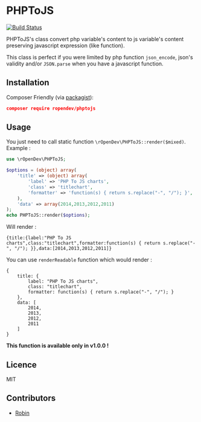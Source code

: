 # PHPToJS

[![Build Status](https://travis-ci.org/RobinDev/PHPToJS.svg)](https://travis-ci.org/RobinDev/PHPToJS)

PHPToJS's class convert php variable's content to js variable's content preserving javascript expression (like function).

This class is perfect if you were limited by php function `json_encode`, json's validity and/or `JSON.parse` when you have a javascript function.

## Installation

Composer Friendly (via [packagist](https://packagist.org/packages/ropendev/phptojs)):
```json
composer require ropendev/phptojs
```

## Usage

You just need to call static function `\rOpenDev\PHPToJS::render($mixed)`. Example :
```php
use \rOpenDev\PHPToJS;

$options = (object) array(
    'title' => (object) array(
        'label' => 'PHP To JS charts',
        'class' => 'titlechart',
        'formatter' => 'function(s) { return s.replace("-", "/"); }',
    ),
    'data' => array(2014,2013,2012,2011)
);
echo PHPToJS::render($options);
```
Will render :
```
{title:{label:"PHP To JS charts",class:"titlechart",formatter:function(s) { return s.replace("-", "/"); }},data:[2014,2013,2012,2011]}
```

You can use `renderReadable` function which would render :
```
{
	title: {
		label: "PHP To JS charts",
		class: "titlechart",
		formatter: function(s) { return s.replace("-", "/"); }
	},
	data: [
		2014,
		2013,
		2012,
		2011
	]
}
```
**This function is available only in v1.0.0 !**

## Licence
MIT

## Contributors
* [Robin](http://www.robin-d.fr/)
